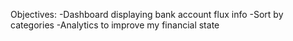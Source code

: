Objectives:
-Dashboard displaying bank account flux info
-Sort by categories
-Analytics to improve my financial state
